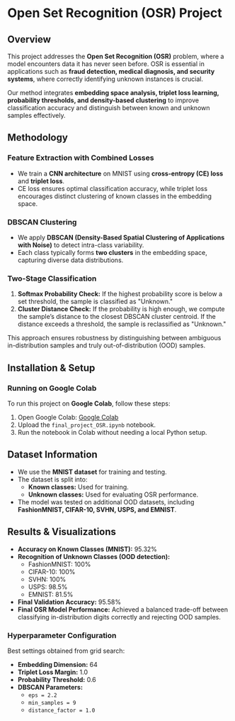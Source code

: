 # Open Set Recognition (OSR) Project

## Overview
This project addresses the **Open Set Recognition (OSR)** problem, where a model encounters data it has never seen before. OSR is essential in applications such as **fraud detection, medical diagnosis, and security systems**, where correctly identifying unknown instances is crucial.

Our method integrates **embedding space analysis, triplet loss learning, probability thresholds, and density-based clustering** to improve classification accuracy and distinguish between known and unknown samples effectively.

## Methodology
### Feature Extraction with Combined Losses
- We train a **CNN architecture** on MNIST using **cross-entropy (CE) loss** and **triplet loss**.
- CE loss ensures optimal classification accuracy, while triplet loss encourages distinct clustering of known classes in the embedding space.

### DBSCAN Clustering
- We apply **DBSCAN (Density-Based Spatial Clustering of Applications with Noise)** to detect intra-class variability.
- Each class typically forms **two clusters** in the embedding space, capturing diverse data distributions.

### Two-Stage Classification
1. **Softmax Probability Check:** If the highest probability score is below a set threshold, the sample is classified as "Unknown."
2. **Cluster Distance Check:** If the probability is high enough, we compute the sample’s distance to the closest DBSCAN cluster centroid. If the distance exceeds a threshold, the sample is reclassified as "Unknown."

This approach ensures robustness by distinguishing between ambiguous in-distribution samples and truly out-of-distribution (OOD) samples.

## Installation & Setup
### Running on Google Colab
To run this project on **Google Colab**, follow these steps:
1. Open Google Colab: [Google Colab](https://colab.research.google.com/)
2. Upload the `final_project_OSR.ipynb` notebook.
3. Run the notebook in Colab without needing a local Python setup.

## Dataset Information
- We use the **MNIST dataset** for training and testing.
- The dataset is split into:
  - **Known classes:** Used for training.
  - **Unknown classes:** Used for evaluating OSR performance.
- The model was tested on additional OOD datasets, including **FashionMNIST, CIFAR-10, SVHN, USPS, and EMNIST**.

## Results & Visualizations
- **Accuracy on Known Classes (MNIST):** 95.32%
- **Recognition of Unknown Classes (OOD detection):**
  - FashionMNIST: 100%
  - CIFAR-10: 100%
  - SVHN: 100%
  - USPS: 98.5%
  - EMNIST: 81.5%
- **Final Validation Accuracy:** 95.58%
- **Final OSR Model Performance:** Achieved a balanced trade-off between classifying in-distribution digits correctly and rejecting OOD samples.

### Hyperparameter Configuration
Best settings obtained from grid search:
- **Embedding Dimension:** 64
- **Triplet Loss Margin:** 1.0
- **Probability Threshold:** 0.6
- **DBSCAN Parameters:**
  - `eps = 2.2`
  - `min_samples = 9`
  - `distance_factor = 1.0`



